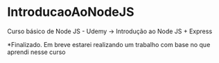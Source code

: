# IntroducaoAoNodeJS
Curso básico de Node JS - Udemy -> Introdução ao Node JS + Express

*Finalizado. Em breve estarei realizando um trabalho com base no que aprendi nesse curso
